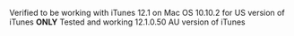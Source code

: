 Verified to be working with iTunes 12.1 on Mac OS 10.10.2 for US version of iTunes **ONLY**
Tested and working 12.1.0.50 AU version of iTunes
